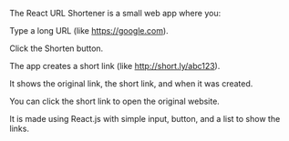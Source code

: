 The React URL Shortener is a small web app where you:

Type a long URL (like https://google.com).

Click the Shorten button.

The app creates a short link (like http://short.ly/abc123).

It shows the original link, the short link, and when it was created.

You can click the short link to open the original website.

It is made using React.js with simple input, button, and a list to show the links.
